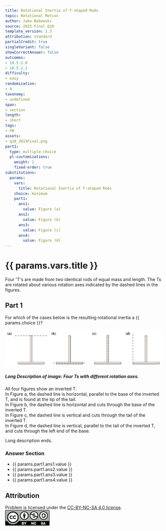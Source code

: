 ```yaml
---
title: Rotational Inertia of T-shaped Rods
topic: Rotational Motion
author: Jake Bobowski
source: 2015 Final Q10
template_version: 1.3
attribution: standard
partialCredit: true
singleVariant: false
showCorrectAnswer: false
outcomes:
- 10.5.2.0
- 10.5.2.2
difficulty:
- easy
randomization:
- 4
taxonomy:
- undefined
span:
- section
length:
- short
tags:
- PW
assets:
- q10_2015Final.png
part1:
  type: multiple-choice
  pl-customizations:
    weight: 1
    fixed-order: true
substitutions:
  params:
    vars:
      title: Rotational Inertia of T-shaped Rods
    choice: minimum
    part1:
      ans1:
        value: Figure (a)
      ans2:
        value: Figure (b)
      ans3:
        value: Figure (c)
      ans4:
        value: Figure (d)
---
```

# {{ params.vars.title }}
Four 'T's are made from two identical rods of equal mass and length.  The Ts are rotated about various rotation axes indicated by the dashed lines in the figures.

## Part 1

For which of the cases below is the resulting rotational inertia a {{ params.choice }}?

<img longdesc="Inertia of T-shaped rod.md#desc" alt="Four Ts with different rotation axes." src="q10_2015Final.png">

</br>

<div id="desc">
<h5>Long Description of image: Four Ts with different rotation axes.</h5>
All four figures show an inverted T. </br>
In Figure a, the dashed line is horizontal, parallel to the base of the inverted T, and is found at the tip of the tail.</br>
In Figure b, the dashed line is horizontal and cuts through the base of the inverted T. </br>
In Figure c, the dashed line is vertical and cuts through the tail of the inverted T. </br>
In Figure d, the dashed line is vertical, parallel to the tail of the inverted T, and cuts through the left end of the base.
<p>Long description ends.</p>
<div>

### Answer Section

- {{ params.part1.ans1.value }}
- {{ params.part1.ans2.value }}
- {{ params.part1.ans3.value }}
- {{ params.part1.ans4.value }}

## Attribution

Problem is licensed under the [CC-BY-NC-SA 4.0 license](https://creativecommons.org/licenses/by-nc-sa/4.0/).<br> ![The Creative Commons 4.0 license requiring attribution-BY, non-commercial-NC, and share-alike-SA license.](https://raw.githubusercontent.com/firasm/bits/master/by-nc-sa.png)